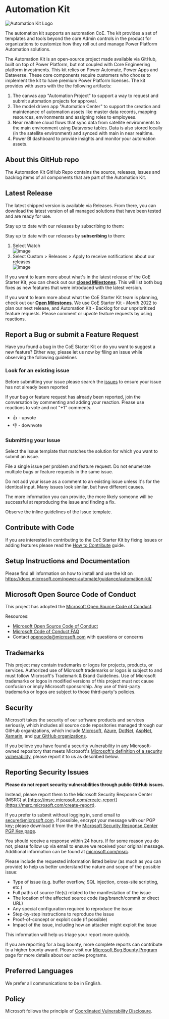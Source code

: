 # Automation Kit

![Automation Kit Logo](media/automation-kit.svg)

The automation kit supports an automation CoE. The kit provides a set of templates and tools beyond the core Admin controls in the product for organizations to customize how they roll out and manage Power Platform Automation solutions.

The Automation Kit is an open-source project made available via GitHub, built on top of Power Platform, but not coupled with Core Engineering platform investments. This kit relies on Power Automate, Power Apps and Dataverse. These core components require customers who choose to implement the kit to have premium Power Platform licenses. The kit provides with users with the the following artifacts:

1. The canvas app "Automation Project" to support a way to request and submit automation projects for approval.
1. The model driven app "Automation Center" to support the creation and maintenance of automation assets like master data records, mapping resources, environments and assigning roles to employees.
1. Near realtime cloud flows that sync data from satellite environments to the main environment using Dataverse tables. Data is also stored locally (in the satellite environment) and synced with main in near realtime.
1. Power BI dashboard to provide insights and monitor your automation assets.

## About this GitHub repo

The Automation Kit GitHub Repo contains the source, releases, issues and backlog items of all components that are part of the Automation Kit.

## Latest Release

The latest shipped version is available via Releases. From there, you can download the latest version of all managed solutions that have been tested and are ready for use.

Stay up to date with our releases by subscribing to them:

Stay up to date with our releases by **subscribing** to them:
1. Select Watch <br>
      ![image](media/121772447-4ede5700-cb6d-11eb-91a7-fe41715fc431.png)
2. Select Custom > Releases > Apply to receive notifications about our releases<br>
      ![image](media/121772469-661d4480-cb6d-11eb-8a24-1c53c8d9e8bd.png)

If you want to learn more about what's in the latest release of the CoE Starter Kit, you can check out our  **[closed Milestones](https://github.com/microsoft/automation-kit/milestones?state=closed)**. This will list both bug fixes as new features that were introduced with the latest version.

If you want to learn more about what the CoE Starter Kit team is planning, check out our **[Open Milestones](https://github.com/microsoft/powercat-automation-kit/milestones?state=open)**. We use CoE Starter Kit - _Month_ 2022 to plan our next release, and Automation Kit - Backlog for our unprioritized feature requests. Please comment or upvote feature requests by using reactions.

## Report a Bug or submit a Feature Request

Have you found a bug in the CoE Starter Kit or do you want to suggest a new feature? Either way, please let us now by filing an issue while observing the following guidelines

### Look for an existing issue

Before submitting your issue please search the [issues](https://github.com/microsoft/automation-kit/issues) to ensure your issue has not already been reported

If your bug or feature request has already been reported, join the conversation by commenting and adding your reaction. Please use reactions to vote and not "+1" comments.

- 👍 - upvote
- 👎 - downvote

### Submitting your Issue

Select the Issue template that matches the solution for which you want to submit an issue.

File a single issue per problem and feature request. Do not enumerate multiple bugs or feature requests in the same issue.

Do not add your issue as a comment to an existing issue unless it's for the identical input. Many issues look similar, but have different causes.

The more information you can provide, the more likely someone will be successful at reproducing the issue and finding a fix.

Observe the inline guidelines of the Issue template.

## Contribute with Code

If you are interested in contributing to the CoE Starter Kit by fixing issues or adding features please read the [How to Contribute](HOW_TO_CONTRIBUTE.md) guide.

## Setup Instructions and Documentation

Please find all information on how to install and use the kit on https://docs.microsoft.com/power-automate/guidance/automation-kit/

## Microsoft Open Source Code of Conduct

This project has adopted the [Microsoft Open Source Code of Conduct](https://opensource.microsoft.com/codeofconduct/).

Resources:

- [Microsoft Open Source Code of Conduct](https://opensource.microsoft.com/codeofconduct/)
- [Microsoft Code of Conduct FAQ](https://opensource.microsoft.com/codeofconduct/faq/)
- Contact [opencode@microsoft.com](mailto:opencode@microsoft.com) with questions or concerns

## Trademarks 
This project may contain trademarks or logos for projects, products, or services. Authorized use of Microsoft trademarks or logos is subject to and must follow Microsoft's Trademark & Brand Guidelines. Use of Microsoft trademarks or logos in modified versions of this project must not cause confusion or imply Microsoft sponsorship. Any use of third-party trademarks or logos are subject to those third-party's policies.

## Security

Microsoft takes the security of our software products and services seriously, which includes all source code repositories managed through our GitHub organizations, which include [Microsoft](https://github.com/Microsoft), [Azure](https://github.com/Azure), [DotNet](https://github.com/dotnet), [AspNet](https://github.com/aspnet), [Xamarin](https://github.com/xamarin), and [our GitHub organizations](https://opensource.microsoft.com/).

If you believe you have found a security vulnerability in any Microsoft-owned repository that meets Microsoft's [Microsoft's definition of a security vulnerability](https://docs.microsoft.com/en-us/previous-versions/tn-archive/cc751383(v=technet.10)), please report it to us as described below.

## Reporting Security Issues

**Please do not report security vulnerabilities through public GitHub issues.**

Instead, please report them to the Microsoft Security Response Center (MSRC) at [https://msrc.microsoft.com/create-report](https://msrc.microsoft.com/create-report).

If you prefer to submit without logging in, send email to [secure@microsoft.com](mailto:secure@microsoft.com).  If possible, encrypt your message with our PGP key; please download it from the the [Microsoft Security Response Center PGP Key page](https://www.microsoft.com/en-us/msrc/pgp-key-msrc).

You should receive a response within 24 hours. If for some reason you do not, please follow up via email to ensure we received your original message. Additional information can be found at [microsoft.com/msrc](https://www.microsoft.com/msrc).

Please include the requested information listed below (as much as you can provide) to help us better understand the nature and scope of the possible issue:

  * Type of issue (e.g. buffer overflow, SQL injection, cross-site scripting, etc.)
  * Full paths of source file(s) related to the manifestation of the issue
  * The location of the affected source code (tag/branch/commit or direct URL)
  * Any special configuration required to reproduce the issue
  * Step-by-step instructions to reproduce the issue
  * Proof-of-concept or exploit code (if possible)
  * Impact of the issue, including how an attacker might exploit the issue

This information will help us triage your report more quickly.

If you are reporting for a bug bounty, more complete reports can contribute to a higher bounty award. Please visit our [Microsoft Bug Bounty Program](https://microsoft.com/msrc/bounty) page for more details about our active programs.

## Preferred Languages

We prefer all communications to be in English.

## Policy

Microsoft follows the principle of [Coordinated Vulnerability Disclosure](https://www.microsoft.com/en-us/msrc/cvd).